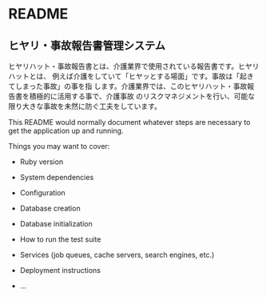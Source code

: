 # README
## ヒヤリ・事故報告書管理システム

ヒヤリハット・事故報告書とは、介護業界で使用されている報告書です。ヒヤリハットとは、 例えば介護をしていて「ヒヤッとする場面」です。事故は「起きてしまった事故」の事を指 します。介護業界では、このヒヤリハット・事故報告書を積極的に活用する事で、介護事故 のリスクマネジメントを行い、可能な限り大きな事故を未然に防ぐ工夫をしています。

This README would normally document whatever steps are necessary to get the
application up and running.



Things you may want to cover:

* Ruby version

* System dependencies

* Configuration

* Database creation

* Database initialization

* How to run the test suite

* Services (job queues, cache servers, search engines, etc.)

* Deployment instructions

* ...
